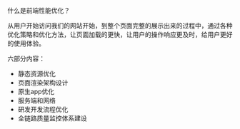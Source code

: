 什么是前端性能优化？

从用户开始访问我们的网站开始，到整个页面完整的展示出来的过程中，通过各种优化策略和优化方法，让页面加载的更快，让用户的操作响应更及时，给用户更好的使用体验。





六部分内容：

- 静态资源优化
- 页面渲染架构设计
- 原生app优化
- 服务端和网络
- 研发开发流程优化
- 全链路质量监控体系建设

